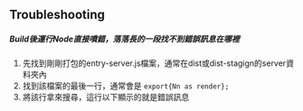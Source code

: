 ## Troubleshooting

##### Build後運行Node直接噴錯，落落長的一段找不到錯誤訊息在哪裡

1. 先找到剛剛打包的entry-server.js檔案，通常在dist或dist-stagign的server資料夾內
2. 找到該檔案的最後一行，通常會是 `export{Nn as render};`
3. 將該行拿來搜尋，這行以下顯示的就是錯誤訊息